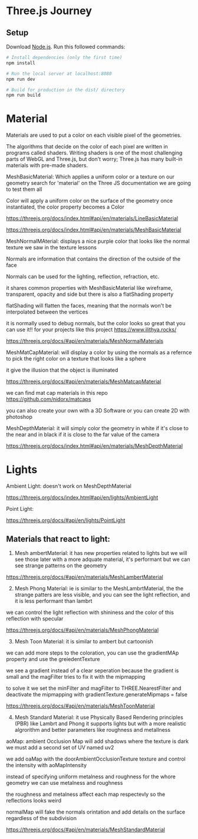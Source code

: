 # Three.js Journey

## Setup
Download [Node.js](https://nodejs.org/en/download/).
Run this followed commands:

``` bash
# Install dependencies (only the first time)
npm install

# Run the local server at localhost:8080
npm run dev

# Build for production in the dist/ directory
npm run build
```

# Material 
Materials are used to put a color on each visible pixel of the geometries.

The algorithms that decide on the color of each pixel are written in programs called shaders.
Writing shaders is one of the most challenging parts of WebGL and Three.js, but don't worry; Three.js has many built-in materials with pre-made shaders.

MeshBasicMaterial: Which applies a uniform color or a texture on our geometry search for 'material' on the Three JS documentation we are going to test them all 

Color will apply a uniform color on the surface of the geometry once instantiated, the color property becomes a Color

https://threejs.org/docs/index.html#api/en/materials/LineBasicMaterial

https://threejs.org/docs/index.html#api/en/materials/MeshBasicMaterial

MeshNormalMAterial: displays a nice purple color that looks like the normal texture we saw in the texture lessons

Normals are information that contains the direction of the outside of the face

Normals can be used for the lighting, reflection, refraction, etc.

it shares common properties with MeshBasicMaterial like wireframe, transparent, opacity and side but there is also a flatShading property 

flatShading will flatten the faces, meaning that the normals won't be interpolated between the vertices

it is normally used to debug normals, but the color looks so great that you can use it!! for your projects like this project https://www.ilithya.rocks/ 

https://threejs.org/docs/#api/en/materials/MeshNormalMaterials

MeshMatCapMaterial: will display a color by using the normals as a refernce to pick the right color on a texture that looks like a sphere 

it give the illusion that the object is illuminated

https://threejs.org/docs/#api/en/materials/MeshMatcapMaterial

we can find mat cap materials in this repo
https://github.com/nidorx/matcaps

you can also create your own with a 3D Software or you can create 2D with photoshop

MeshDepthMaterial: it will simply color the geometry in white if it's close to the near and in black if it is close to the far value of the camera

https://threejs.org/docs/index.html#api/en/materials/MeshDepthMaterial

# Lights

Ambient Light: doesn't work on MeshDepthMaterial 

https://threejs.org/docs/index.html#api/en/lights/AmbientLight

Point Light: 

https://threejs.org/docs/#api/en/lights/PointLight

## Materials that react to light:

1. Mesh ambertMaterial: it has new properties related to lights but we will see those later with a more adquate material, it's performant but we can see strange patterns on the geometry 

https://threejs.org/docs/#api/en/materials/MeshLambertMaterial

2. Mesh Phong Material: ie is similar to the MeshLambrtMaterial, the the strange patters are less visible, and you can see the light reflection, and it is less performant than lambrt

we can control the light reflection with shininess and the color of this reflection with specular

https://threejs.org/docs/#api/en/materials/MeshPhongMaterial

3. Mesh Toon Material: it is similar to ambert but cartoonish

we can add more steps to the coloration, you can use the gradientMAp property and use the greiedentTexture

we see a gradient instead of a clear seperation because the gradient is small and the magFilter tries to fix it with the mipmapping 

to solve it we set the minFilter and magFilter to THREE.NearestFilter and deactivate the mipmapping with gradientTexture.generateMipmaps = false

https://threejs.org/docs/#api/en/materials/MeshToonMaterial


4. Mesh Standard Material: it use Physically Based Rendering principles (PBR) like Lambrt and Phong it supports lights but with a more realistic algrorithm and better parameters like roughness and metallness

aoMap: ambient Occlusion Map will add shadows where the texture is dark we must add a second set of UV named uv2

we add oaMap with the doorAmbientOcclusionTexture texture and control the intensity with aoMapIntensity 

instead of specifying uniform metalness and roughness for the whore geometry we can use metalness and roughness

the roughness and metalness affect each map respectevly so the reflections looks weird

normalMap will fake the normals orintation and add details on the surface regardless of the subdivision

https://threejs.org/docs/#api/en/materials/MeshStandardMaterial
